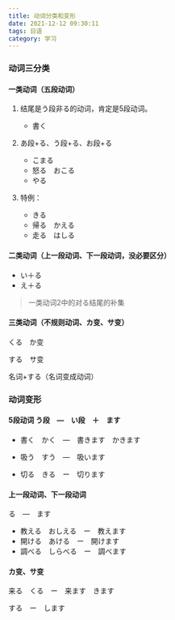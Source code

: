 ```yaml
---
title: 动词分类和变形
date: 2021-12-12 09:30:11
tags: 日语
category: 学习
---
```


### 动词三分类

#### 一类动词（五段动词）

1. 结尾是う段非る的动词，肯定是5段动词。
   - 書く
2. あ段+る、う段+る、お段+る
   - こまる
   - 怒る　おこる
   - やる

3. 特例：
   - きる
   - 帰る　かえる
   - 走る　はしる

#### 二类动词（上一段动词、下一段动词，没必要区分）

- い＋る
- え＋る

> 一类动词2中的对る结尾的补集

#### 三类动词（不规则动词、カ变、サ变）

くる　か变

する　サ变

名词+する（名词变成动词）

### 动词变形

#### 5段动词  う段　―　い段　＋　ます

- 書く　かく　―　書きます　かきます
- 吸う　すう　―　吸います

- 切る　きる　ー　切ります

#### 上一段动词、下一段动词

る　―　ます

- 教える　おしえる　ー　教えます
- 開ける　あける　ー　開けます
- 調べる　しらべる　ー　調べます

#### カ变、サ变

来る　くる　ー　来ます　きます

する　ー　します
